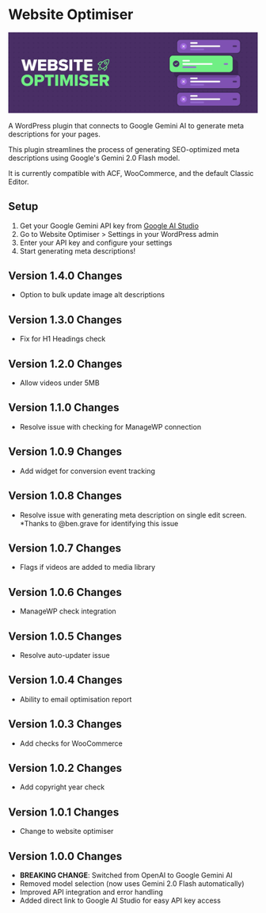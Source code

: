 # Website Optimiser

![website optimiser header image](banner-1544x500.jpg)

A WordPress plugin that connects to Google Gemini AI to generate meta descriptions for your pages.

This plugin streamlines the process of generating SEO-optimized meta descriptions using Google's Gemini 2.0 Flash model.

It is currently compatible with ACF, WooCommerce, and the default Classic Editor.

## Setup

1. Get your Google Gemini API key from [Google AI Studio](https://aistudio.google.com/app/apikey)
2. Go to Website Optimiser > Settings in your WordPress admin
3. Enter your API key and configure your settings
4. Start generating meta descriptions!

## Version 1.4.0 Changes
- Option to bulk update image alt descriptions

## Version 1.3.0 Changes
- Fix for H1 Headings check

## Version 1.2.0 Changes
- Allow videos under 5MB

## Version 1.1.0 Changes
- Resolve issue with checking for ManageWP connection

## Version 1.0.9 Changes
- Add widget for conversion event tracking

## Version 1.0.8 Changes
- Resolve issue with generating meta description on single edit screen. *Thanks to @ben.grave for identifying this issue

## Version 1.0.7 Changes
- Flags if videos are added to media library

## Version 1.0.6 Changes
- ManageWP check integration

## Version 1.0.5 Changes

- Resolve auto-updater issue

## Version 1.0.4 Changes

- Ability to email optimisation report

## Version 1.0.3 Changes

- Add checks for WooCommerce

## Version 1.0.2 Changes

- Add copyright year check

## Version 1.0.1 Changes

- Change to website optimiser

## Version 1.0.0 Changes

- **BREAKING CHANGE**: Switched from OpenAI to Google Gemini AI
- Removed model selection (now uses Gemini 2.0 Flash automatically)
- Improved API integration and error handling
- Added direct link to Google AI Studio for easy API key access
